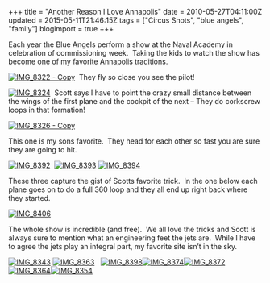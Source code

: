 +++
title = "Another Reason I Love Annapolis"
date = 2010-05-27T04:11:00Z
updated = 2015-05-11T21:46:15Z
tags = ["Circus Shots", "blue angels", "family"]
blogimport = true 
+++

Each year the Blue Angels perform a show at the Naval Academy in celebration of commissioning week.&#160; Taking the kids to watch the show has become one of my favorite Annapolis traditions.

[![IMG_8322 - Copy](https://latc.s3.amazonaws.com/wp-content/uploads/2010/05/IMG_8322Copy.jpg "IMG_8322 - Copy")](https://latc.s3.amazonaws.com/wp-content/uploads/2010/05/IMG_8322Copy.jpg)&#160; They fly so close you see the pilot! 

[![IMG_8324](https://latc.s3.amazonaws.com/wp-content/uploads/2010/05/IMG_8324.jpg "IMG_8324")](https://latc.s3.amazonaws.com/wp-content/uploads/2010/05/IMG_8324.jpg)&#160; Scott says I have to point the crazy small distance between the wings of the first plane and the cockpit of the next – They do corkscrew loops in that formation!

[![IMG_8326 - Copy](https://latc.s3.amazonaws.com/wp-content/uploads/2010/05/IMG_8326Copy.jpg "IMG_8326 - Copy")](https://latc.s3.amazonaws.com/wp-content/uploads/2010/05/IMG_8326Copy.jpg)&#160; 

This one is my sons favorite.&#160; They head for each other so fast you are sure they are going to hit.

[![IMG_8392](https://latc.s3.amazonaws.com/wp-content/uploads/2010/05/IMG_8392.jpg "IMG_8392")](https://latc.s3.amazonaws.com/wp-content/uploads/2010/05/IMG_8392.jpg)&#160; [![IMG_8393](https://latc.s3.amazonaws.com/wp-content/uploads/2010/05/IMG_8393.jpg "IMG_8393")](https://latc.s3.amazonaws.com/wp-content/uploads/2010/05/IMG_8393.jpg) [![IMG_8394](https://latc.s3.amazonaws.com/wp-content/uploads/2010/05/IMG_8394.jpg "IMG_8394")](https://latc.s3.amazonaws.com/wp-content/uploads/2010/05/IMG_8394.jpg)

These three capture the gist of Scotts favorite trick.&#160; In the one below each plane goes on to do a full 360 loop and they all end up right back where they started.

[![IMG_8406](https://latc.s3.amazonaws.com/wp-content/uploads/2010/05/IMG_8406.jpg "IMG_8406")](https://latc.s3.amazonaws.com/wp-content/uploads/2010/05/IMG_8406.jpg)

The whole show is incredible (and free).&#160; We all love the tricks and Scott is always sure to mention what an engineering feet the jets are.&#160; While I have to agree the jets play an integral part, my favorite site isn’t in the sky. 

[![IMG_8343](https://latc.s3.amazonaws.com/wp-content/uploads/2010/05/IMG_8343.jpg "IMG_8343")](https://latc.s3.amazonaws.com/wp-content/uploads/2010/05/IMG_8343.jpg) [![IMG_8363](https://latc.s3.amazonaws.com/wp-content/uploads/2010/05/IMG_8363.jpg "IMG_8363")](https://latc.s3.amazonaws.com/wp-content/uploads/2010/05/IMG_8363.jpg)&#160;&#160; [![IMG_8398](https://latc.s3.amazonaws.com/wp-content/uploads/2010/05/IMG_8398.jpg "IMG_8398")](https://latc.s3.amazonaws.com/wp-content/uploads/2010/05/IMG_8398.jpg)[![IMG_8374](https://latc.s3.amazonaws.com/wp-content/uploads/2010/05/IMG_8374.jpg "IMG_8374")](https://latc.s3.amazonaws.com/wp-content/uploads/2010/05/IMG_8374.jpg)[![IMG_8372](https://latc.s3.amazonaws.com/wp-content/uploads/2010/05/IMG_8372.jpg "IMG_8372")](https://latc.s3.amazonaws.com/wp-content/uploads/2010/05/IMG_8372.jpg)&#160; [![IMG_8364](https://latc.s3.amazonaws.com/wp-content/uploads/2010/05/IMG_8364.jpg "IMG_8364")](https://latc.s3.amazonaws.com/wp-content/uploads/2010/05/IMG_8364.jpg)[![IMG_8354](https://latc.s3.amazonaws.com/wp-content/uploads/2010/05/IMG_8354.jpg "IMG_8354")](https://latc.s3.amazonaws.com/wp-content/uploads/2010/05/IMG_8354.jpg)
